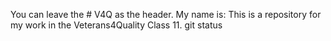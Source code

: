 You can leave the # V4Q as the header.
My name is:<shamyra coleman>
This is a repository for my work in the Veterans4Quality Class 11. 
git status


